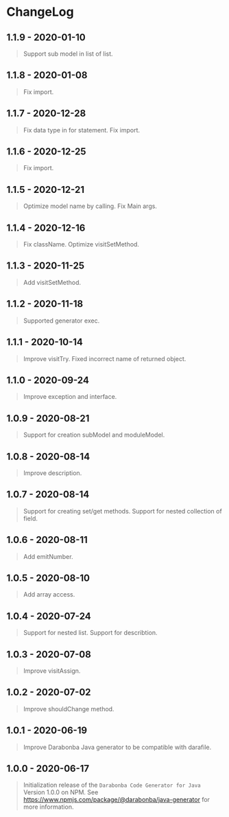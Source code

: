 # ChangeLog

## 1.1.9 - 2020-01-10

> Support sub model in list of list.

## 1.1.8 - 2020-01-08

> Fix import.

## 1.1.7 - 2020-12-28

> Fix data type in for statement.
> Fix import.

## 1.1.6 - 2020-12-25

> Fix import.

## 1.1.5 - 2020-12-21

> Optimize model name by calling.
> Fix Main args.

## 1.1.4 - 2020-12-16

> Fix className.
> Optimize visitSetMethod.

## 1.1.3 - 2020-11-25

> Add visitSetMethod.

## 1.1.2 - 2020-11-18

> Supported generator exec.

## 1.1.1 - 2020-10-14

> Improve visitTry.
> Fixed incorrect name of returned object.

## 1.1.0 - 2020-09-24

> Improve exception and interface.

## 1.0.9 - 2020-08-21

> Support for creation subModel and moduleModel.

## 1.0.8 - 2020-08-14

> Improve description.

## 1.0.7 - 2020-08-14

> Support for creating set/get methods.
> Support for nested collection of field.

## 1.0.6 - 2020-08-11

> Add emitNumber.

## 1.0.5 - 2020-08-10

> Add array access.

## 1.0.4 - 2020-07-24

> Support for nested list.
> Support for describtion.

## 1.0.3 - 2020-07-08

> Improve visitAssign.

## 1.0.2 - 2020-07-02

> Improve shouldChange method.

## 1.0.1 - 2020-06-19

> Improve Darabonba Java generator to be compatible with darafile.

## 1.0.0 - 2020-06-17

> Initialization release of the `Darabonba Code Generator for Java` Version 1.0.0 on NPM.
> See <https://www.npmjs.com/package/@darabonba/java-generator> for more information.